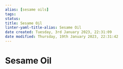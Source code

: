 ```yaml
---
alias: [sesame oils]
tags: 
status:
title: Sesame Oil
linter-yaml-title-alias: Sesame Oil
date created: Tuesday, 3rd January 2023, 22:31:09
date modified: Thursday, 19th January 2023, 22:31:42
---
```


# Sesame Oil